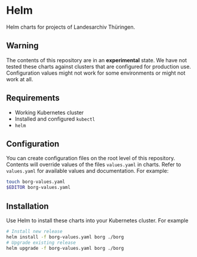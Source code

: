 # Helm

Helm charts for projects of Landesarchiv Thüringen.

## Warning

The contents of this repository are in an **experimental** state. We have not
tested these charts against clusters that are configured for production use.
Configuration values might not work for some environments or might not work at
all.

## Requirements

- Working Kubernetes cluster
- Installed and configured `kubectl`
- `helm`

## Configuration

You can create configuration files on the root level of this repository.
Contents will override values of the files `values.yaml` in charts. Refer to
`values.yaml` for available values and documentation. For example:

```sh
touch borg-values.yaml
$EDITOR borg-values.yaml
```

## Installation

Use Helm to install these charts into your Kubernetes cluster. For example

```sh
# Install new release
helm install -f borg-values.yaml borg ./borg
# Upgrade existing release
helm upgrade -f borg-values.yaml borg ./borg
```